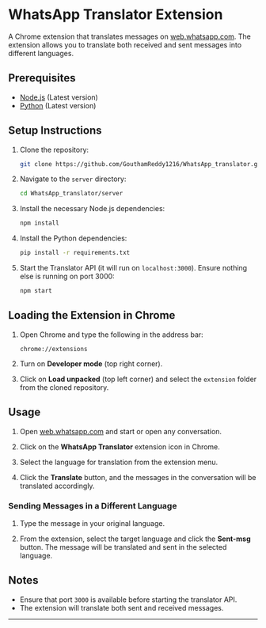 # WhatsApp Translator Extension

A Chrome extension that translates messages on [web.whatsapp.com](https://web.whatsapp.com). The extension allows you to translate both received and sent messages into different languages.

## Prerequisites

- [Node.js](https://nodejs.org/) (Latest version)
- [Python](https://www.python.org/) (Latest version)

## Setup Instructions

1. Clone the repository:
   ```bash
   git clone https://github.com/GouthamReddy1216/WhatsApp_translator.git
   ```

2. Navigate to the `server` directory:
   ```bash
   cd WhatsApp_translator/server
   ```

3. Install the necessary Node.js dependencies:
   ```bash
   npm install
   ```

4. Install the Python dependencies:
   ```bash
   pip install -r requirements.txt
   ```

5. Start the Translator API (it will run on `localhost:3000`). Ensure nothing else is running on port 3000:
   ```bash
   npm start
   ```

## Loading the Extension in Chrome

1. Open Chrome and type the following in the address bar:
   ```plaintext
   chrome://extensions
   ```

2. Turn on **Developer mode** (top right corner).

3. Click on **Load unpacked** (top left corner) and select the `extension` folder from the cloned repository.

## Usage

1. Open [web.whatsapp.com](https://web.whatsapp.com) and start or open any conversation.

2. Click on the **WhatsApp Translator** extension icon in Chrome.

3. Select the language for translation from the extension menu.

4. Click the **Translate** button, and the messages in the conversation will be translated accordingly.

### Sending Messages in a Different Language

1. Type the message in your original language.

2. From the extension, select the target language and click the **Sent-msg** button. The message will be translated and sent in the selected language.

## Notes

- Ensure that port `3000` is available before starting the translator API.
- The extension will translate both sent and received messages.

---
